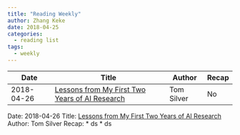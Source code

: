 ```yaml
---
title: "Reading Weekly"
author: Zhang Keke
date: 2018-04-25
categories:
  - reading list
tags:
  - weekly 
---
```



|Date|Title|Author|Recap|
|----|-----|-------|-----|
|2018-04-26|[Lessons from My First Two Years of AI Research](http://web.mit.edu/tslvr/www/lessons_two_years.html)|Tom Silver|No|


Date: 2018-04-26
Title: [Lessons from My First Two Years of AI Research](http://web.mit.edu/tslvr/www/lessons_two_years.html)
Author: Tom Silver
Recap: * ds
	   * ds